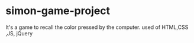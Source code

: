 # simon-game-project
It's a game to recall the color pressed by the computer. used of HTML,CSS ,JS, jQuery 
